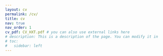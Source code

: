 ```yaml
---
layout: cv
permalink: /cv/
title: cv
nav: true
nav_order: 1
cv_pdf: CV_HXT.pdf # you can also use external links here
# description: This is a description of the page. You can modify it in '_pages/cv.md'. You can also change or remove the top pdf download button.
# toc:
#   sidebar: left
---
```


